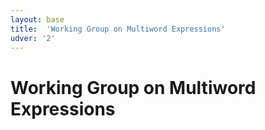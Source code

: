 ```yaml
---
layout: base
title:  'Working Group on Multiword Expressions'
udver: '2'
---
```


# Working Group on Multiword Expressions
